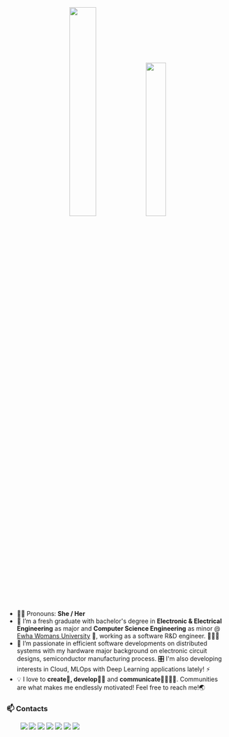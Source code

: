 <div align="center" display="inline-block">
   <img src ="https://user-images.githubusercontent.com/37402072/130897768-7178567e-98aa-4c70-9b82-f19f4db9c3c9.gif" width="35%"/>
   <img src ="https://user-images.githubusercontent.com/37402072/130901310-d3878c5e-d772-4128-bafc-e21caed95bbc.png" width="30%"/>
</div>

- 🙎‍♀️ Pronouns: **She / Her**
- 🔭 I’m a fresh graduate with bachelor's degree in **Electronic & Electrical Engineering** as major and **Computer Science Engineering** as minor @ [Ewha Womans University](https://ewha.ac.kr) 🌸, working as a software R&D engineer. 👩🏻‍💻
- 🌱 I’m passionate in efficient software developments on distributed systems with my hardware major background on electronic circuit designs, semiconductor manufacturing process. 🎛 I'm also developing interests in Cloud, MLOps with Deep Learning applications lately! ⚡
- 💡 I love to **create🎨, develop👩‍💻** and **communicate👨‍👩‍👧‍👦**. Communities are what makes me endlessly motivated! Feel free to reach me!🌏
  
### 📫 Contacts

<p>
   &nbsp; &nbsp; &nbsp; &nbsp;
   <a href="mailto:jungyoujin0527@gmail.com?"><img src="https://img.shields.io/badge/Gmail-EA4335?style=flat-square&logo=Gmail&logoColor=white&link=(mailto:jungyoujin0527@gmail.com?subject=Hi%YouJin,%reaching%out%to%you%from%Github!)"></a>
   <a href="https://www.linkedin.com/in/youjinjung/"><img src="https://img.shields.io/badge/LinkedIn-0A66C2?style=flat-square&logo=LinkedIn&logoColor=white&link=https://www.linkedin.com/in/youjinjung/"></a>
   <a href="https://twitter.com/_youjinjung/"><img src="https://img.shields.io/badge/Twitter-1DA1F2?style=flat-square&logo=twitter&logoColor=white&link=https://twitter.com/_youjinjung/"></a>
   <a href="https://www.instagram.com/_jungyoujin/"><img src="https://img.shields.io/badge/Instagram-E4405F?style=flat-square&logo=Instagram&logoColor=white&link=https://www.instagram.com/_jungyoujin/"></a>
   <a href="https://www.facebook.com/jungyoujin0527"><img src="https://img.shields.io/badge/-Facebook-1877f2?style=flat-square&logo=facebook&logoColor=white&link=https://www.facebook.com/jungyoujin0527"></a>
   <a href="https://youjinjung.me"><img src="http://img.shields.io/badge/-youjinjung.me-black?style=flat-square&logo=windowsterminal"></a>	
   <a href="https://hits.seeyoufarm.com"><img src="https://hits.seeyoufarm.com/api/count/incr/badge.svg?url=https%3A%2F%2Fgithub.com%2Fjung-youjin&count_bg=%23F39C9C&title_bg=%23555555&icon=github.svg&icon_color=%23FFFFFF&title=Hits&edge_flat=true"/> 
</p>
